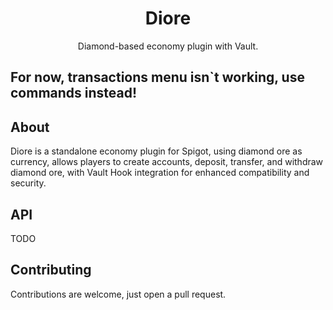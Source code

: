 <h1 style="text-align:center;">Diore</h1>

<p style="text-align:center;">
Diamond-based economy plugin with Vault.
</p>

## For now, transactions menu isn`t working, use commands instead!

## About

Diore is a standalone economy plugin for Spigot, using diamond ore as currency, allows players to create accounts, deposit, transfer, and withdraw diamond ore, with Vault Hook integration for enhanced compatibility and security.

## API

TODO


## Contributing
Contributions are welcome, just open a pull request.
